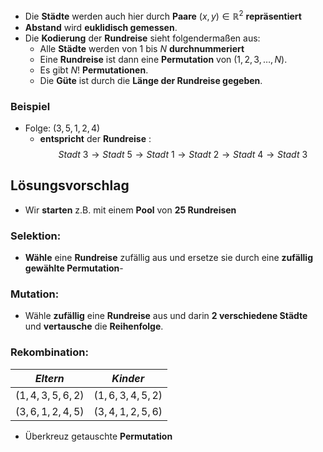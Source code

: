 - Die **Städte** werden auch hier durch **Paare** $(x,y) \in \mathbb{R}^2$ **repräsentiert**
- **Abstand** wird **euklidisch gemessen**.
- Die **Kodierung** der **Rundreise** sieht folgendermaßen aus:
	- Alle **Städte** werden von $1$ bis $N$ **durchnummeriert**
	- Eine **Rundreise** ist dann eine **Permutation** von $(1,2,3,\ldots,N)$. 
	- Es gibt $N!$ **Permutationen**.
	- Die **Güte** ist durch die **Länge der Rundreise gegeben**.

### Beispiel
- Folge: $(3,5,1,2,4)$
	- **entspricht** der **Rundreise** :
	$$
	Stadt \ 3 \rightarrow Stadt \ 5 \rightarrow Stadt \ 1 \rightarrow Stadt \ 2 \rightarrow Stadt \ 4 \rightarrow Stadt \ 3
	$$

## Lösungsvorschlag

- Wir **starten** z.B. mit einem **Pool** von **25 Rundreisen**

### Selektion:
- **Wähle** eine **Rundreise** zufällig aus und ersetze sie durch eine **zufällig gewählte Permutation**-

### Mutation:
- Wähle **zufällig** eine **Rundreise** aus und darin **2 verschiedene Städte** und **vertausche** die **Reihenfolge**.

### Rekombination:

| $Eltern$        | $Kinder$        |
| --------------- | --------------- |
| $(1,4,3,5,6,2)$ | $(1,6,3,4,5,2)$ |
| $(3,6,1,2,4,5)$ | $(3,4,1,2,5,6)$ |
- Überkreuz getauschte **Permutation**

